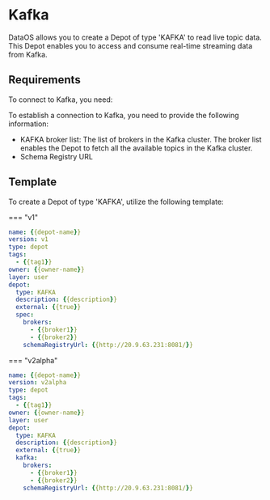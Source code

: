 # Kafka

DataOS allows you to create a Depot of type 'KAFKA' to read live topic data. This Depot enables you to access and consume real-time streaming data from Kafka.

## Requirements

To connect to Kafka, you need:

To establish a connection to Kafka, you need to provide the following information:

- KAFKA broker list: The list of brokers in the Kafka cluster. The broker list enables the Depot to fetch all the available topics in the Kafka cluster.
- Schema Registry URL

## Template

To create a Depot of type 'KAFKA', utilize the following template:

=== "v1"

```yaml
name: {{depot-name}}
version: v1
type: depot
tags:
  - {{tag1}}
owner: {{owner-name}}
layer: user
depot:
  type: KAFKA                     
  description: {{description}}
  external: {{true}}
  spec:                           
    brokers:
      - {{broker1}}
      - {{broker2}}
    schemaRegistryUrl: {{http://20.9.63.231:8081/}}
```

=== "v2alpha"

```yaml
name: {{depot-name}}
version: v2alpha
type: depot
tags:
  - {{tag1}}
owner: {{owner-name}}
layer: user
depot:
  type: KAFKA                     
  description: {{description}}
  external: {{true}}
  kafka:                           
    brokers:
      - {{broker1}}
      - {{broker2}}
    schemaRegistryUrl: {{http://20.9.63.231:8081/}}
```
